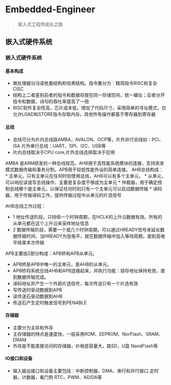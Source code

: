 # Embedded-Engineer
> 嵌入式工程师成长之路

## 嵌入式硬件系统
### 嵌入式硬件系统
#### 基本构成
  * 微处理器分冯诺依曼结构和哈弗结构。指令集分为：精简指令RISC和复杂CISC
  * 结构上二者差别前者的指令和数据存放在同一存储空间，统一编址；后者分开指令和数据，诗句的吞吐率提高了一倍
  * RISC软件复杂性高，芯片成本低，增加了代码尺寸，采用简单的寻址模式，仅允许LOAD和STORE指令存取内存。其他所有操作都基于寄存器到寄存器

#### 总线
 * 总线可分为片内总线路AMBA，AVALON、OCP等，片外并行总线如：PCI、ISA 片外串行总线：UART、SPI、I2C、USB等
 * 片内总线取决于CPU core,片外总线选择取决于应用
 
 AMBA 是ARM研发的一种总线规范。AHB用于高性能系统模块的连接，支持突发模式数据传输和事务分割。APB用于较低性能外设的简单连接。
 AHB总线构成：
    * 主单元，只有主单元在任何时刻使用总线，AHB可以有多个主单元。
    * 从单元，可以响应读或写总线操作，主要是复杂度不够成为主单元
    * 仲裁器，用于确定控制总线哪个是主单元，以保证任何时刻只有一个主单元可以启动数据传输
    * 译码器，用于传输译码工作，提供传输过程中从单元的片选信号
    
 AHB总线工作过程：
  * 1 地址传送阶段，只持续一个时钟周期，在HCLK的上升沿数据有效。所有的从单元都在这个上升沿来采样地址信息
  * 2 数据传输阶段，需要一个或几个时钟周期，可以通过HREADY信号来延长数据传输时间，当HREADY为低电平，就在数据传输中加入等待周期，直到高电平结束本次传输

 APB主要由2部分构成：APB桥和APB从单元。
  * APB桥是APB中唯一的主单元，是AHB的从单元。
  * APB桥将系统总线AHB和APB连接起来，并执行功能：锁存地址保持有效，直到数据传输完成。
  * 译码地址并产生一个外部片选信号，每次传送只有一个片选有效
  * 写传送时驱动数据到APB
  * 读传送石驱动数据到AHB
  * 传送石产生定时触发信号到PENABLE

#### 存储器
 * 主要分为主存和外存
 * 主存储器的特点是速度快，一般采用ROM、EEPROM、NorFlash、SRAM、DRAM
 * 外存是不能直接访问的存储器，价格低容量大，路SD，U盘 NandFlash等

#### IO接口和设备
 * 输入输出接口和设备主要包括：中断控制器、DMA、串行和并行接口 定时器，计数器，看门狗 RTC、PWM、AD/DA等
